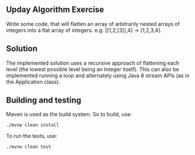 ## Upday Algorithm Exercise

Write some code, that will flatten an array of arbitrarily nested arrays of integers into a flat array of
integers. e.g. [[1,2,[3]],4] -> [1,2,3,4].

## Solution

The implemented solution uses a recursive approach of flattening each level (the lowest possible level being an Integer itself). This can also be implemented running a loop and alternately using Java 8 stream APIs (as in the Application class).

## Building and testing

Maven is used as the build system. So to build, use:

    ./mvnw clean install

To run the tests, use:

    ./mvnw clean test